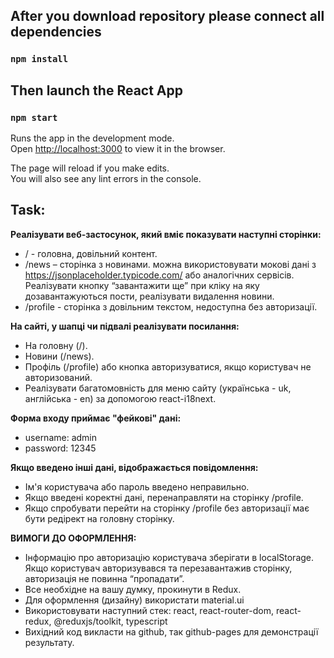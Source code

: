 ## After you download repository please connect all dependencies

### `npm install`

## Then launch the React App

### `npm start`

Runs the app in the development mode.\
Open [http://localhost:3000](http://localhost:3000) to view it in the browser.

The page will reload if you make edits.\
You will also see any lint errors in the console.


## Task:

**Реалізувати веб-застосунок, який вміє показувати наступні сторінки:**

- / - головна, довільний контент.
- /news – сторінка з новинами. можна використовувати мокові дані з https://jsonplaceholder.typicode.com/ або аналогічних сервісів. Реалізувати кнопку “завантажити ще” при кліку на яку дозавантажуються пости, реалізувати видалення новини.
- /profile - сторінка з довільним текстом, недоступна без авторизації.

**На сайті, у шапці чи підвалі реалізувати посилання:**

- На головну (/).
- Новини (/news).
- Профіль (/profile) або кнопка авторизуватися, якщо користувач не авторизований. 
- Реалізувати багатомовність для меню сайту (українська - uk, англійська - en) за допомогою react-i18next.

**Форма входу приймає "фейкові" дані:**

- username: admin
- password: 12345

**Якщо введено інші дані, відображається повідомлення:**

- Ім'я користувача або пароль введено неправильно.
- Якщо введені коректні дані, перенаправляти на сторінку /profile.
- Якщо спробувати перейти на сторінку /profile без авторизації має бути редірект на головну сторінку.

**ВИМОГИ ДО ОФОРМЛЕННЯ:**

- Інформацію про авторизацію користувача зберігати в localStorage. Якщо користувач авторизувався та перезавантажив сторінку, авторизація не повинна “пропадати”.
- Все необхідне на вашу думку, прокинути в Redux.
- Для оформлення (дизайну) використати material.ui
- Використовувати наступний стек: react, react-router-dom, react-redux, @reduxjs/toolkit, typescript
- Вихідний код викласти на github, так github-pages для демонстрації результату.